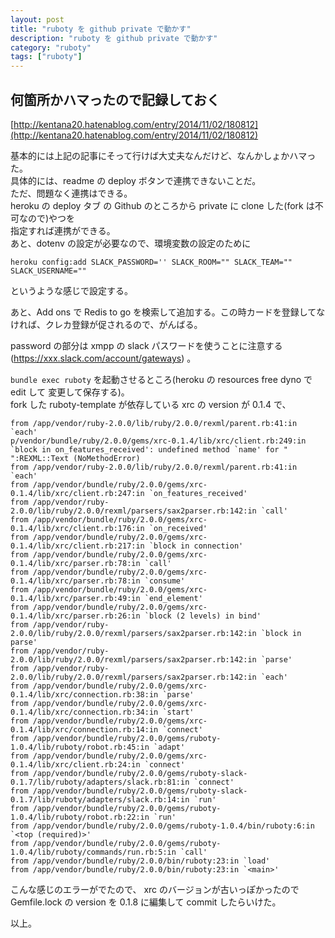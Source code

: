 ```yaml
---
layout: post
title: "ruboty を github private で動かす"
description: "ruboty を github private で動かす"
category: "ruboty"
tags: ["ruboty"]
---
```




## 何箇所かハマったので記録しておく
[http://kentana20.hatenablog.com/entry/2014/11/02/180812](http://kentana20.hatenablog.com/entry/2014/11/02/180812)

基本的には上記の記事にそって行けば大丈夫なんだけど、なんかしょかハマった。  
具体的には、readme の deploy ボタンで連携できないことだ。  
ただ、問題なく連携はできる。  
heroku の deploy タブ の Github のところから private に clone した(fork は不可なので)やつを  
指定すれば連携ができる。  
あと、dotenv の設定が必要なので、環境変数の設定のために

```
heroku config:add SLACK_PASSWORD='' SLACK_ROOM="" SLACK_TEAM="" SLACK_USERNAME=""
```

というような感じで設定する。  

あと、Add ons で Redis to go を検索して追加する。この時カードを登録してなければ、クレカ登録が促されるので、がんばる。  

password の部分は xmpp の slack パスワードを使うことに注意する(https://xxx.slack.com/account/gateways) 。  

``bundle exec ruboty`` を起動させるところ(heroku の resources free dyno で edit して 変更して保存する)。  
fork した ruboty-template が依存している xrc の version が 0.1.4 で、  

```
from /app/vendor/ruby-2.0.0/lib/ruby/2.0.0/rexml/parent.rb:41:in `each'
p/vendor/bundle/ruby/2.0.0/gems/xrc-0.1.4/lib/xrc/client.rb:249:in `block in on_features_received': undefined method `name' for "   ":REXML::Text (NoMethodError)
from /app/vendor/ruby-2.0.0/lib/ruby/2.0.0/rexml/parent.rb:41:in `each'
from /app/vendor/bundle/ruby/2.0.0/gems/xrc-0.1.4/lib/xrc/client.rb:247:in `on_features_received'
from /app/vendor/ruby-2.0.0/lib/ruby/2.0.0/rexml/parsers/sax2parser.rb:142:in `call'
from /app/vendor/bundle/ruby/2.0.0/gems/xrc-0.1.4/lib/xrc/client.rb:176:in `on_received'
from /app/vendor/bundle/ruby/2.0.0/gems/xrc-0.1.4/lib/xrc/client.rb:217:in `block in connection'
from /app/vendor/bundle/ruby/2.0.0/gems/xrc-0.1.4/lib/xrc/parser.rb:78:in `call'
from /app/vendor/bundle/ruby/2.0.0/gems/xrc-0.1.4/lib/xrc/parser.rb:78:in `consume'
from /app/vendor/bundle/ruby/2.0.0/gems/xrc-0.1.4/lib/xrc/parser.rb:49:in `end_element'
from /app/vendor/bundle/ruby/2.0.0/gems/xrc-0.1.4/lib/xrc/parser.rb:26:in `block (2 levels) in bind'
from /app/vendor/ruby-2.0.0/lib/ruby/2.0.0/rexml/parsers/sax2parser.rb:142:in `block in parse'
from /app/vendor/ruby-2.0.0/lib/ruby/2.0.0/rexml/parsers/sax2parser.rb:142:in `parse'
from /app/vendor/ruby-2.0.0/lib/ruby/2.0.0/rexml/parsers/sax2parser.rb:142:in `each'
from /app/vendor/bundle/ruby/2.0.0/gems/xrc-0.1.4/lib/xrc/connection.rb:38:in `parse'
from /app/vendor/bundle/ruby/2.0.0/gems/xrc-0.1.4/lib/xrc/connection.rb:34:in `start'
from /app/vendor/bundle/ruby/2.0.0/gems/xrc-0.1.4/lib/xrc/connection.rb:14:in `connect'
from /app/vendor/bundle/ruby/2.0.0/gems/ruboty-1.0.4/lib/ruboty/robot.rb:45:in `adapt'
from /app/vendor/bundle/ruby/2.0.0/gems/xrc-0.1.4/lib/xrc/client.rb:24:in `connect'
from /app/vendor/bundle/ruby/2.0.0/gems/ruboty-slack-0.1.7/lib/ruboty/adapters/slack.rb:81:in `connect'
from /app/vendor/bundle/ruby/2.0.0/gems/ruboty-slack-0.1.7/lib/ruboty/adapters/slack.rb:14:in `run'
from /app/vendor/bundle/ruby/2.0.0/gems/ruboty-1.0.4/lib/ruboty/robot.rb:22:in `run'
from /app/vendor/bundle/ruby/2.0.0/gems/ruboty-1.0.4/bin/ruboty:6:in `<top (required)>'
from /app/vendor/bundle/ruby/2.0.0/gems/ruboty-1.0.4/lib/ruboty/commands/run.rb:5:in `call'
from /app/vendor/bundle/ruby/2.0.0/bin/ruboty:23:in `load'
from /app/vendor/bundle/ruby/2.0.0/bin/ruboty:23:in `<main>'
```

こんな感じのエラーがでたので、 xrc のバージョンが古いっぽかったので  
Gemfile.lock の version を 0.1.8 に編集して commit したらいけた。  
  
以上。

